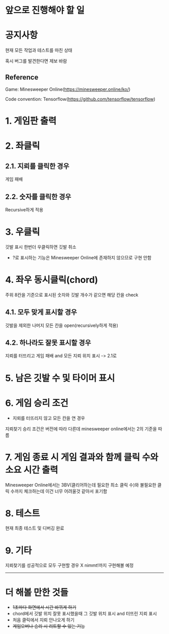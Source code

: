 앞으로 진행해야 할 일
====================

# 공지사항

현재 모든 작업과 테스트를 마친 상태

혹시 버그를 발견한다면 제보 바람

## Reference

Game: Minesweeper Online(https://minesweeper.online/ko/)

Code convention: Tensorflow(https://github.com/tensorflow/tensorflow)

# 1. 게임판 출력

# 2. 좌클릭
## 2.1. 지뢰를 클릭한 경우
게임 패배
## 2.2. 숫자를 클릭한 경우
Recursive하게 적용

# 3. 우클릭
깃발 표시 한번더 우클릭하면 깃발 취소
- ?로 표시하는 기능은 Minesweeper Online에 존재하지 않으므로 구현 안함

# 4. 좌우 동시클릭(chord)
주위 8칸을 기준으로 표시된 숫자와 깃발 개수가 같으면 해당 칸을 check
## 4.1. 모두 맞게 표시할 경우
깃발을 제외한 나머지 모든 칸을 open(recursively하게 적용)
## 4.2. 하나라도 잘못 표시할 경우
지뢰를 터뜨리고 게임 패배 and 모든 지뢰 위치 표시 -> 2.1로

# 5. 남은 깃발 수 및 타이머 표시

# 6. 게임 승리 조건
- 지뢰를 터뜨리지 않고 모든 칸을 연 경우

지뢰찾기 승리 조건은 버전에 따라 다른데 minesweeper online에서는 2의 기준을 따름

# 7. 게임 종료 시 게임 결과와 함께 클릭 수와 소요 시간 출력
Minesweeper Online에서는 3BV(클리어하는데 필요한 최소 클릭 수)와 불필요한 클릭 수까지 체크하는데 이건 너무 어려울것 같아서 포기함

# 8. 테스트
현재 최종 테스트 및 디버깅 완료

# 9. 기타
지뢰찾기를 성공적으로 모두 구현할 경우 X nimmt!까지 구현해볼 예정

- - -

# 더 해볼 만한 것들
- ~~1초마다 화면에서 시간 바뀌게 하기~~
- chord에서 깃발 위치 잘못 표시했을때 그 깃발 위치 표시 and 터뜨린 지뢰 표시
- 처음 클릭에서 지뢰 안나오게 하기
- ~~게임오버나 승리 시 리트할 수 있는 기능~~